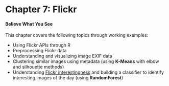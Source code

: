 # Chapter 7: Flickr
#### Believe What You See

This chapter covers the following topics through working examples:
+ Using Flickr APIs through R
+ Preprocessing Flickr data
+ Understanding and visualizing image EXIF data
+ Clustering similar images using metadata (using **K-Means** with elbow and silhouette methods)
+ Understanding [Flickr interestingness](https://www.flickr.com/explore/interesting/) and building a classifier to identify interesting images of the day (using **RandomForest**)
